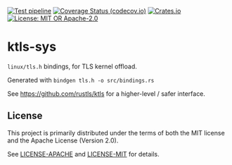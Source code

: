 [![Test pipeline](https://github.com/rustls/ktls/actions/workflows/test.yml/badge.svg)](https://github.com/rustls/ktls/actions/workflows/test.yml?query=branch%3Amain)
[![Coverage Status (codecov.io)](https://codecov.io/gh/rustls/ktls/branch/main/graph/badge.svg)](https://codecov.io/gh/rustls/ktls/)
[![Crates.io](https://img.shields.io/crates/v/ktls-sys)](https://crates.io/crates/ktls-sys)
[![License: MIT OR Apache-2.0](https://img.shields.io/badge/license-MIT%20OR%20Apache--2.0-blue.svg)](LICENSE-MIT)

# ktls-sys

`linux/tls.h` bindings, for TLS kernel offload.

Generated with `bindgen tls.h -o src/bindings.rs`

See <https://github.com/rustls/ktls> for a higher-level / safer interface.

## License

This project is primarily distributed under the terms of both the MIT license
and the Apache License (Version 2.0).

See [LICENSE-APACHE](LICENSE-APACHE) and [LICENSE-MIT](LICENSE-MIT) for details.
